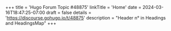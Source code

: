 +++
title = 'Hugo Forum Topic #48875'
linkTitle = 'Home'
date = 2024-03-16T18:47:25-07:00
draft = false
details = 'https://discourse.gohugo.io/t/48875'
description = "Header n° in Headings and HeadingsMap"
+++
